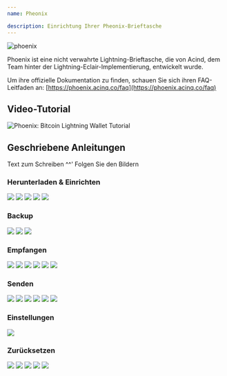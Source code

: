 ```yaml
---
name: Pheonix

description: Einrichtung Ihrer Pheonix-Brieftasche
---
```


![phoenix](assets/cover.jpeg)

Phoenix ist eine nicht verwahrte Lightning-Brieftasche, die von Acind, dem Team hinter der Lightning-Eclair-Implementierung, entwickelt wurde.

Um ihre offizielle Dokumentation zu finden, schauen Sie sich ihren FAQ-Leitfaden an: [https://phoenix.acinq.co/faq](https://phoenix.acinq.co/faq)

## Video-Tutorial

![Phoenix: Bitcoin Lightning Wallet Tutorial](https://www.youtube.com/watch?v=Cx5PK1H5OR0)

## Geschriebene Anleitungen

Text zum Schreiben ^^' Folgen Sie den Bildern

### Herunterladen & Einrichten

![](assets/screenshot1.jpeg)
![](assets/screenshot2.jpeg)
![](assets/screenshot3.jpeg)
![](assets/screenshot4.jpeg)
![](assets/screenshot5.jpeg)

### Backup

![](assets/screenshot6.jpeg)
![](assets/screenshot7.jpeg)
![](assets/screenshot8.jpeg)

### Empfangen

![](assets/screenshot9.jpeg)
![](assets/screenshot10.jpeg)
![](assets/screenshot11.jpeg)
![](assets/screenshot12.jpeg)
![](assets/screenshot13.jpeg)
![](assets/screenshot14.jpeg)

### Senden

![](assets/screenshot15.jpeg)
![](assets/screenshot16.jpeg)
![](assets/screenshot17.jpeg)
![](assets/screenshot18.jpeg)
![](assets/screenshot19.jpeg)
![](assets/screenshot20.jpeg)

### Einstellungen

![](assets/screenshot21.jpeg)

### Zurücksetzen

![](assets/screenshot22.jpeg)
![](assets/screenshot23.jpeg)
![](assets/screenshot24.jpeg)
![](assets/screenshot25.jpeg)
![](assets/screenshot26.jpeg)
